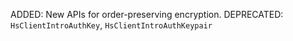 ADDED: New APIs for order-preserving encryption.
DEPRECATED: `HsClientIntroAuthKey`, `HsClientIntroAuthKeypair`
